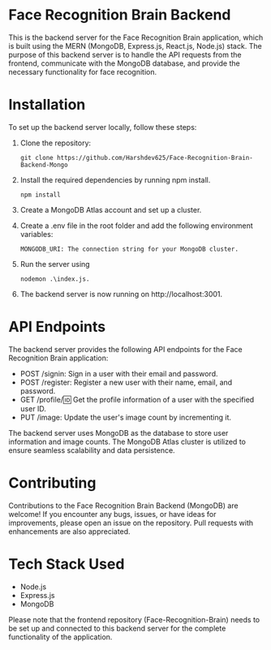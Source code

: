 # Face Recognition Brain Backend
This is the backend server for the Face Recognition Brain application, which is built using the MERN (MongoDB, Express.js, React.js, Node.js) stack. The purpose of this backend server is to handle the API requests from the frontend, communicate with the MongoDB database, and provide the necessary functionality for face recognition.

# Installation
To set up the backend server locally, follow these steps:

1. Clone the repository: 
    ```shell
    git clone https://github.com/Harshdev625/Face-Recognition-Brain-Backend-Mongo 
    ```

2. Install the required dependencies by running npm install.
   ```shell
   npm install
   ```
3. Create a MongoDB Atlas account and set up a cluster.
4. Create a .env file in the root folder and add the following environment variables:
    ```shell
    MONGODB_URI: The connection string for your MongoDB cluster.
    ```
5. Run the server using 
    ```shell
    nodemon .\index.js.
    ```
6. The backend server is now running on http://localhost:3001.

# API Endpoints
The backend server provides the following API endpoints for the Face Recognition Brain application:

- POST /signin: Sign in a user with their email and password.
- POST /register: Register a new user with their name, email, and password.
- GET /profile/:id: Get the profile information of a user with the specified user ID.
- PUT /image: Update the user's image count by incrementing it.

The backend server uses MongoDB as the database to store user information and image counts. The MongoDB Atlas cluster is utilized to ensure seamless scalability and data persistence.

# Contributing
Contributions to the Face Recognition Brain Backend (MongoDB) are welcome! If you encounter any bugs, issues, or have ideas for improvements, please open an issue on the repository. Pull requests with enhancements are also appreciated.

# Tech Stack Used
 - Node.js
 - Express.js
 - MongoDB

Please note that the frontend repository (Face-Recognition-Brain) needs to be set up and connected to this backend server for the complete functionality of the application.
